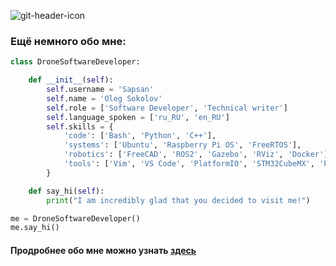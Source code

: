 ![git-header-icon](https://github.com/user-attachments/assets/31b9eb68-6404-4720-a7fc-06cc6b1cf8b7)
### Ещё немного обо мне:


```python
class DroneSoftwareDeveloper:

    def __init__(self):
        self.username = 'Sapsan'
        self.name = 'Oleg Sokolov'
        self.role = ['Software Developer', 'Technical writer']
        self.language_spoken = ['ru_RU', 'en_RU']
        self.skills = {
            'code': ['Bash', 'Python', 'C++'],
            'systems': ['Ubuntu', 'Raspberry Pi OS', 'FreeRTOS'],
            'robotics': ['FreeCAD', 'ROS2', 'Gazebo', 'RViz', 'Docker'],
            'tools': ['Vim', 'VS Code', 'PlatformIO', 'STM32CubeMX', 'Pandas', 'SymPy', 'NumPy', 'Qt']
        }

    def say_hi(self):
        print("I am incredibly glad that you decided to visit me!")

me = DroneSoftwareDeveloper()
me.say_hi()
```
#### Продробнее обо мне можно узнать [здесь](https://github.com/al-sapsan/al-sapsan/tree/master)

